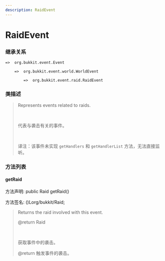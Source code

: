 ```yaml
---
description: RaidEvent
---
```


# RaidEvent

### 继承关系

    =>  org.bukkit.event.Event

        =>  org.bukkit.event.world.WorldEvent

            =>  org.bukkit.event.raid.RaidEvent

### 类描述

> Represents events related to raids.
> 
> <br>
> 
> 代表与袭击有关的事件。
> 
> <br>
> 
> 译注：该事件未实现 `getHandlers` 和 `getHandlerList` 方法，无法直接监听。

### 方法列表

#### getRaid

方法声明: public Raid getRaid()

方法签名: ()Lorg/bukkit/Raid;

> Returns the raid involved with this event.
> 
> @return Raid
> 
> <br>
> 
> 获取事件中的袭击。
> 
> @return 触发事件的袭击。
